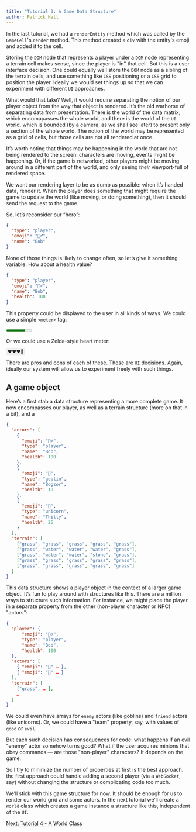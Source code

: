 ```yaml
---
title: "Tutorial 3: A Game Data Structure"
author: Patrick Hall
---
```


In the last tutorial, we had a `renderEntity` method which was called by the
`GameCell`'s `render` method. This method created a `div` with the entity's
emoji and added it to the cell.

Storing the `DOM` node that represents a player under a `DOM` node representing
a terrain cell makes sense, since the player is "in" that cell. But this is a
user interface decision. One could equally well store the `DOM` node as a
sibling of the terrain cells, and use something like `CSS` positioning or a
`CSS` grid to position the player. Ideally we would set things up so that we can
experiment with different `UI` approaches.

What would that take? Well, it would require separating the notion of our player
object from the way that object is rendered. It’s the old warhorse of separating
data from presentation. There is the world of the data matrix, which
encomapasses the whole world, and there is the world of the `UI` world, which is
bounded (by a camera, as we shall see later) to present only a section of the
whole world. The notion of the world may be represented as a grid of cells, but
those cells are not all rendered at once.

It’s worth noting that things may be happening in the world that are not being
rendered to the screen: characters are moving, events might be happening. Or, if
the game is networked, other players might be moving around in a different part
of the world, and only seeing _their_ viewport-full of rendered space.

We want our rendering layer to be as dumb as possible: when it’s handed data,
render it. When the player does something that might require the game to update
the world (like moving, or doing something), then it should send the request to
the game.

So, let’s reconsider our “hero”:

```json
{
  "type": "player",
  "emoji": "🧝‍♂️",
  "name": "Bob"
}
```

None of those things is likely to change often, so let’s give it something
variable. How about a health value?

```json
{
  "type": "player",
  "emoji": "🧝‍♂️",
  "name": "Bob",
  "health": 100
}
```

This property could be displayed to the user in all kinds of ways. We could use
a simple `<meter>` tag:

<meter max=100 min=0 step=1 value=75></meter>

Or we could use a Zelda-style heart meter:

<span style=border-radius:4px;background-color:#eee;border-width:1px;border-color:#ccc;padding:4px;font-size:smaller;>❤️❤️❤️🤍</span>

There are pros and cons of each of these. These are `UI` decisions. Again,
ideally our system will allow us to experiment freely with such things.

## A game object

Here’s a first stab a data structure representing a more complete game. It now
encompasses our player, as well as a terrain structure (more on that in a bit),
and a

```json
{
  "actors": [
    {
      "emoji": "🧝‍♂️",
      "type": "player",
      "name": "Bob",
      "health": 100
    },
    {
      "emoji": "👺",
      "type": "goblin",
      "name": "Bogzor",
      "health": 10
    },
    {
      "emoji": "🦄",
      "type": "unicorn",
      "name": "Thilly",
      "health": 25
    }
  ],
  "terrain": [
    ["grass", "grass", "grass", "grass", "grass"],
    ["grass", "water", "water", "water", "grass"],
    ["grass", "water", "water", "stone", "grass"],
    ["grass", "grass", "grass", "grass", "grass"],
    ["grass", "grass", "grass", "grass", "grass"]
  ]
}
```

This data structure shows a player object in the context of a larger game
object. It’s fun to play around with structures like this. There are a million
ways to structure such information. For instance, we might place the player in a
separate property from the other (non-player character or NPC) "actors":

```json
{
  "player": {
      "emoji": "🧝‍♂️",
      "type": "player",
      "name": "Bob",
      "health": 100
  },
  "actors": [
    { "emoji": "👺" … },
    { "emoji": "🦄" … }
  ],
  "terrain": [
    ["grass", … ],
    …
  ]
}
```

We could even have arrays for `enemy` actors (like goblins) and `friend` actors
(like unicorns). Or, we could have a "team" property, say, with values of `good`
or `evil`.

But each such decision has consequences for code: what happens if an evil
"enemy" actor somehow turns good? What if the user acquires minions that obey
commands — are those "non-player" characters? It depends on the game.

So I try to minimize the number of properties at first is the best approach. the
first approach could handle adding a second player (via a `WebSocket`, say)
without changing the structure or complicating code too much.

We’ll stick with this game structure for now. It should be enough for us to
render our world grid and some actors. In the next tutorial we’ll create a
`World` class which creates a game instance a structure like this, independent
of the `UI`.

<a href="4.html">Next: Tutorial 4 - A World Class</a>
